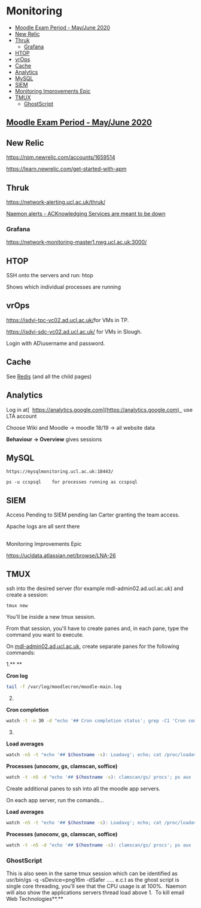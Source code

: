 # Monitoring

-   [Moodle Exam Period - May/June 2020](#Monitoring-MoodleExamPeriod-May/June2020)
-   [New Relic](#Monitoring-NewRelic)
-   [Thruk](#Monitoring-Thruk)
    -   [Grafana](#Monitoring-Grafana)
-   [HTOP](#Monitoring-HTOP)
-   [vrOps](#Monitoring-vrOps)
-   [Cache](#Monitoring-Cache)
-   [Analytics](#Monitoring-Analytics)
-   [MySQL](#Monitoring-MySQL)
-   [SIEM](#Monitoring-SIEM)
-   [Monitoring Improvements Epic](#Monitoring-MonitoringImprovementsEpic)
-   [TMUX](#Monitoring-TMUX)
    -   [GhostScript](#Monitoring-GhostScript)

## [Moodle Exam Period - May/June 2020](Moodle_Exam_Period_-_May_June_2020)

## New Relic

<https://rpm.newrelic.com/accounts/1659514>

<https://learn.newrelic.com/get-started-with-apm>

## Thruk

<https://network-alerting.ucl.ac.uk/thruk/>

[Naemon alerts - ACKnowledging Services are meant to be down](Naemon_alerts_-_ACKnowledging_Services_are_meant_to_be_down)

### Grafana

<https://network-monitoring-master1.nwg.ucl.ac.uk:3000/>

## HTOP

SSH onto the servers and run: htop

Shows which individual processes are running

## vrOps

<https://isdvi-tpc-vc02.ad.ucl.ac.uk/>for VMs in TP.

<https://isdvi-sdc-vc02.ad.ucl.ac.uk/> for VMs in Slough.

Login with AD\\username and password.

## Cache

See [Redis](Redis) (and all the child pages)

## Analytics

Log in at[  https://analytics.google.com](https://analytics.google.com)   use LTA account

Choose Wiki and Moodle → moodle 18/19 → all website data

**Behaviour -&gt; Overview** gives sessions

## MySQL

`https://mysqlmonitoring.ucl.ac.uk:18443/`

`ps -u ccspsql    for processes running as ccspsql`

## SIEM

Access Pending to SIEM pending Ian Carter granting the team access. 

Apache logs are all sent there 

## 
Monitoring Improvements Epic

<https://ucldata.atlassian.net/browse/LNA-26>

## TMUX

ssh into the desired server (for example mdl-admin02.ad.ucl.ac.uk) and create a session:

    tmux new

You'll be inside a new tmux session.

From that session, you'll have to create panes and, in each pane, type the command you want to execute.

On [mdl-admin02.ad.ucl.ac.uk](http://mdl-admin02.ad.ucl.ac.uk), create separate panes for the following commands:

1.** **

**Cron log**

``` bash
tail -f /var/log/moodlecron/moodle-main.log
```

2.

**Cron completion**

``` bash
watch -t -n 30 -d "echo '## Cron completion status'; grep -C1 'Cron completed' /var/log/moodlecron/moodle-main.log | tail -n 4"
```

3.

**Load averages**

``` bash
watch -n5 -t "echo '## $(hostname -s): Loadavg'; echo; cat /proc/loadavg"
```

**Processes (unoconv, gs, clamscan, soffice)**

``` bash
watch -t -n5 -d "echo '## $(hostname -s): clamscan/gs/ procs'; ps aux | egrep '(clamscan|gs|VSZ)' | egrep -v '(grep|watch)'"
```

Create additional panes to ssh into all the moodle app servers.

On each app server, run the comands...

**Load averages**

``` bash
watch -n5 -t "echo '## $(hostname -s): Loadavg'; echo; cat /proc/loadavg"
```

**Processes (unoconv, gs, clamscan, soffice)**

``` bash
watch -t -n5 -d "echo '## $(hostname -s): clamscan/gs/ procs'; ps aux | egrep '(clamscan|gs|VSZ)' | egrep -v '(grep|watch)'"
```

### **GhostScript**

This is also seen in the same tmux session which can be identified as usr/bin/gs -q -sDevice=png16m -dSafer ..... e.c.t as the ghost script is single core threading, you'll see that the CPU usage is at 100%.  Naemon will also show the applications servers thread load above 1.  To kill email Web Technologies**.**


